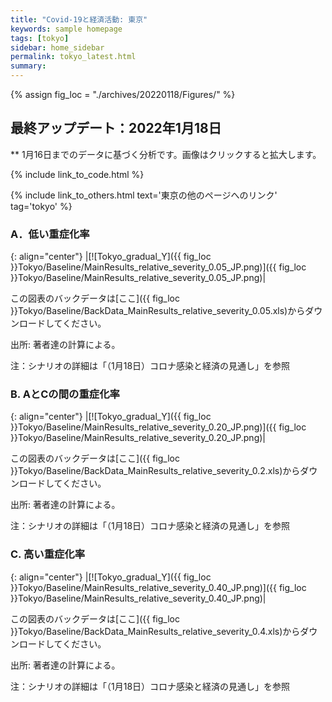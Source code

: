 ```yaml
---
title: "Covid-19と経済活動: 東京"
keywords: sample homepage
tags: [tokyo]
sidebar: home_sidebar
permalink: tokyo_latest.html
summary:
---
```


{% assign fig_loc = "./archives/20220118/Figures/" %}

## 最終アップデート：2022年1月18日
** 1月16日までのデータに基づく分析です。画像はクリックすると拡大します。

{% include link_to_code.html %}

{% include link_to_others.html text='東京の他のページへのリンク' tag='tokyo' %}





### A．低い重症化率

{: align="center"}
|[![Tokyo_gradual_Y]({{ fig_loc }}Tokyo/Baseline/MainResults_relative_severity_0.05_JP.png)]({{ fig_loc }}Tokyo/Baseline/MainResults_relative_severity_0.05_JP.png)|

この図表のバックデータは[ここ]({{ fig_loc }}Tokyo/Baseline/BackData_MainResults_relative_severity_0.05.xls)からダウンロードしてください。

出所: 著者達の計算による。<br>

注：シナリオの詳細は「（1月18日）コロナ感染と経済の見通し」を参照

### B.  AとCの間の重症化率

{: align="center"}
|[![Tokyo_gradual_Y]({{ fig_loc }}Tokyo/Baseline/MainResults_relative_severity_0.20_JP.png)]({{ fig_loc }}Tokyo/Baseline/MainResults_relative_severity_0.20_JP.png)|

この図表のバックデータは[ここ]({{ fig_loc }}Tokyo/Baseline/BackData_MainResults_relative_severity_0.2.xls)からダウンロードしてください。

出所: 著者達の計算による。<br>

注：シナリオの詳細は「（1月18日）コロナ感染と経済の見通し」を参照

### C. 高い重症化率

{: align="center"}
|[![Tokyo_gradual_Y]({{ fig_loc }}Tokyo/Baseline/MainResults_relative_severity_0.40_JP.png)]({{ fig_loc }}Tokyo/Baseline/MainResults_relative_severity_0.40_JP.png)|

この図表のバックデータは[ここ]({{ fig_loc }}Tokyo/Baseline/BackData_MainResults_relative_severity_0.4.xls)からダウンロードしてください。

出所: 著者達の計算による。<br>

注：シナリオの詳細は「（1月18日）コロナ感染と経済の見通し」を参照